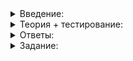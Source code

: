 <details>
<summary>Введение:</summary>

# Введение

До сих пор вы работали над проектами в одном файле. В этой теме вы научитесь разделять код на файлы и собирать многофайловые проекты. Вы начнёте видеть код глазами пользователя и компилятора, поймёте разницу между определением и объявлением функции или класса и увидите, из каких этапов состоит компиляция.

</details>

<details>
<summary>Теория + тестирование:</summary>

# Объявление vs определение

Рассмотрим простой код:

```cpp
#include <iostream>

using namespace std;

int main() {
    Foo();
}

void Foo() {
    cout << "Функция Foo выполняется"s << endl;
}

```

Дело в том, что компилятор читает код строчку за строчкой. И до строчки с первым вызовом  `Foo`  ему всё было понятно. Когда компилятор видит вызов функции  `Foo`, он ещё ничего о ней не знает: какие параметры функция принимает, что возвращает, да и вообще, существует ли она на этом свете. Поправить ситуацию просто. Перенесём функцию  `Foo`  над  `main`, и всё заработает:

```cpp
#include <iostream>

using namespace std;

void Foo() {
    cout << "Функция Foo выполняется"s << endl;
}

int main() {
    Foo();
}

```

Но бывают случаи посложнее:

```cpp
#include <iostream>

using namespace std;

void Egg(int x) {
    if (1 == x) {
        cout << "Яйцо вызывает курицу"s << endl;
        Hen();
    } else {
        cout << "А вот и цыплёнок!"s << endl;
    }
}

void Hen() {
    cout << "Курица вызывает яйцо"s << endl;
    Egg(0);
}

int main() {
    Egg(1);
}

```

----------

Предположим, код скомпилировался, хотя этому не бывать. Проникнем в замысел автора и предположим, что программа должна вывести.

-   ```
    Яйцо вызывает курицу
    
    ```
    
-   ```
    Яйцо вызывает курицу
    Курица вызывает яйцо
    А вот и цыплёнок!
    
    ```
    
-   `А вот и цыплёнок!` Сначала  `Egg`  вызовет  `Hen`, потом  `Hen`  вызовет  `Egg`, и только после этого из  `Egg`  сможет вылупиться цыплёнок.
    

Теперь разберёмся, как сделать так, чтобы программа компилировалась, а компилятор не говорил, что “Hen identifier not found”. Почему он не нашёл функцию  `Hen`, если она находится прямо под функцией  `Egg`, — непонятно. Но всё просто. Компилятор проверяет код строчку за строчкой и добирается до первого упоминания функции  `Hen`. Раньше компилятор её не встречал, поэтому решает, что это ошибка.

Окей, компилятор. Ты прав, курица должна быть раньше яйца. Поднимем  `Hen`  над  `Egg`:

```cpp
#include <iostream>

using namespace std;

void Hen() {
    cout << "Курица вызывает яйцо"s << endl;
    Egg(0);
}

void Egg(int x) {
    if (1 == x) {
        cout << "Яйцо вызывает курицу"s << endl;
        Hen();
    } else {
        cout << "А вот и цыплёнок!"s << endl;
    }
}

int main() {
    Egg(1);
}

```

Но теперь та же проблема с вызовом  `Egg`  из функции  `Hen`. Неясно, что должно быть раньше. Чтобы решить это задачу, дадим компилятору нужную информацию, не вдаваясь в детали.

Объявление функции или класса — ответ на вопрос «Что это такое?»‎, а определение — ответ на вопрос «Как это работает?»‎. Компилятору нужно объявление до того, как функция или класс будут использованы. Так он разберётся в коде. Объявление функции содержит возвращаемый тип, имя функции и принимаемые параметры. В примере с одной функцией  `Foo`  это будет выглядеть так:

```cpp
#include <iostream>

using namespace std;

void Foo();

int main(){
    Foo();
}

void Foo() {
    cout << "Функция Foo выполняется"s << endl;
}

```

До первого вызова  `Foo`  компилятор уже видел объявление этой функции, поэтому спокойно закончит процесс без ошибок.

Чтобы перейти к заданию, важно отметить ещё два момента:

1.  Определение — то же, что объявление, но объявление — не то же самое, что определение. То есть функция с телом — это и объявление, и определение, но функция без тела — это только объявление, и без определения код не заработает.
2.  Сказанное в уроке верно не только для функций, но и для классов. Нельзя создавать объекты, использовать методы класса и делать с ним что-либо ещё до того, как компилятор узнает о его существовании и о том, что этот класс умеет.

</details>

<details>
<summary>Ответы:</summary>

# Ответы на задания

Предположим, код скомпилировался, хотя этому не бывать. Проникнем в замысел автора и предположим, что программа должна вывести.

-   **(-)**  `Яйцо вызывает курицу`
    
-   **(+)**  `Яйцо вызывает курицу Курица вызывает яйцо А вот и цыплёнок!`
    
-   **(-)**  `А вот и цыплёнок!`

</details>

<details>
<summary>Задание:</summary>

## Задание

Решите проблему с яйцом и курицей так, чтобы порядок определения функций перестал иметь значение.

### Подсказка

Попробуйте сначала объявить функции, а потом определить их.

</details>

